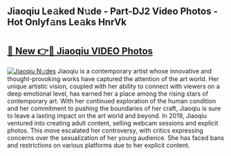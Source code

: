 ## Jiaoqiu Le𝚊ked N𝚞de - Part-DJ2 Video Photos - Hot Onlyf𝚊ns Le𝚊ks HnrVk

# <h2><a href="http://ab46194.deff.icu/?id=Jiaoqiu">🔗 New 👉🔴 Jiaoqiu VIDEO Photos</a></h2>

[![Jiaoqiu N𝚞des](https://i.imgur.com/rIISA9y.gif)](http://ab46194.deff.icu/?id=Jiaoqiu)
Jiaoqiu is a contemporary artist whose innovative and thought-provoking works have captured the attention of the art world. Her unique artistic vision, coupled with her ability to connect with viewers on a deep emotional level, has earned her a place among the rising stars of contemporary art. With her continued exploration of the human condition and her commitment to pushing the boundaries of her craft, Jiaoqiu is sure to leave a lasting impact on the art world and beyond. In 2019, Jiaoqiu ventured into creating adult content, selling webcam sessions and explicit photos. This move escalated her controversy, with critics expressing concerns over the sexualization of her young audience. She has faced bans and restrictions on various platforms due to her explicit content.
